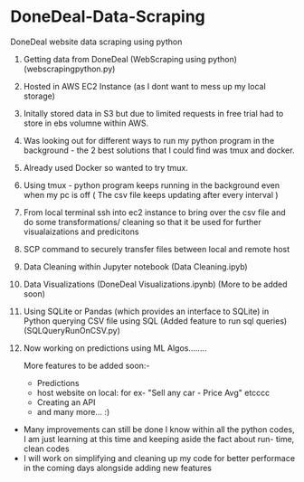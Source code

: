 # DoneDeal-Data-Scraping
DoneDeal website data scraping using python

1. Getting data from DoneDeal (WebScraping using python) (webscrapingpython.py)
2. Hosted in AWS EC2 Instance (as I dont want to mess up my local storage)
3. Initally stored data in S3 but due to limited requests in free trial had to store in ebs volumne within AWS.
4. Was looking out for different ways to run my python program in the background - the 2 best solutions that I could find was tmux and docker.
5. Already used Docker so wanted to try tmux.
6. Using tmux - python program keeps running in the background even when my pc is off ( The csv file keeps updating after every interval )
7. From local terminal ssh into ec2 instance to bring over the csv file and do some transformations/ cleaning so that it be used for further visualaizations and predicitons
8. SCP command to securely transfer files between local and remote host
9. Data Cleaning within Jupyter notebook (Data Cleaning.ipyb)
10. Data Visualizations (DoneDeal Visualizations.ipynb) (More to be added soon)
11. Using SQLite or Pandas (which provides an interface to SQLite) in Python querying CSV file using SQL (Added feature to run sql queries) (SQLQueryRunOnCSV.py)
12. Now working on predictions using ML Algos........


    More features to be added soon:-
    - Predictions
    - host website on local: for ex- "Sell any car - Price Avg" etcccc
    - Creating an API
    - and many more... :)
   
* Many improvements can still be done I know within all the python codes, I am just learning at this time and keeping aside the fact about run- time, clean codes 
* I will work on simplifying and cleaning up my code for better performace in the coming days alongside adding new features 
